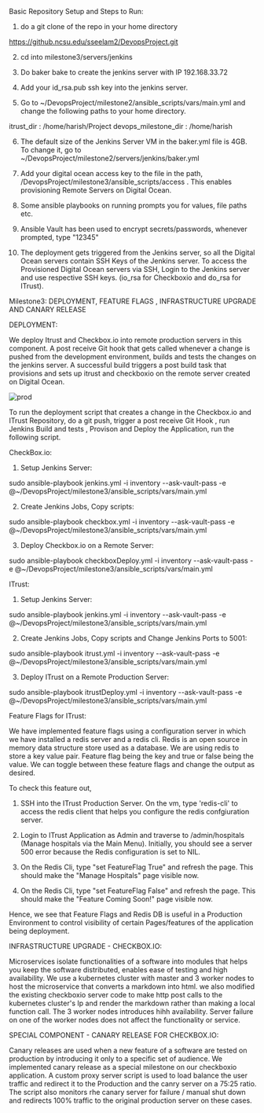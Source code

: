 
Basic Repository Setup and Steps to Run:

1. do a git clone of the repo in your home directory

https://github.ncsu.edu/sseelam2/DevopsProject.git

2. cd into milestone3/servers/jenkins

3. Do baker bake to create the jenkins server with IP 192.168.33.72

4. Add your id_rsa.pub ssh key into the jenkins server. 

5. Go to ~/DevopsProject/milestone2/ansible_scripts/vars/main.yml and change the following paths to your home directory.

  itrust_dir : /home/harish/Project
  devops_milestone_dir : /home/harish
  
6. The default size of the Jenkins Server VM in the baker.yml file is 4GB. To change it, go to
   ~/DevopsProject/milestone2/servers/jenkins/baker.yml
   
7. Add your digital ocean access key to the file in the path, /DevopsProject/milestone3/ansible_scripts/access . This enables
provisioning Remote Servers on Digital Ocean.

8. Some ansible playbooks on running prompts you for values, file paths etc.

9. Ansible Vault has been used to encrypt secrets/passwords, whenever prompted, type "12345"

10. The deployment gets triggered from the Jenkins server, so all the Digital Ocean servers contain SSH Keys of the Jenkins
server. To access the Provisioned Digital Ocean servers via SSH, Login to the Jenkins server and use respective SSH keys.
(io_rsa for Checkboxio and do_rsa for ITrust).

Milestone3: DEPLOYMENT, FEATURE FLAGS , INFRASTRUCTURE UPGRADE AND CANARY RELEASE

DEPLOYMENT: 

We deploy Itrust and Checkbox.io into remote production servers in this component. A post receive Git hook that gets called whenever a change is pushed from the development environment, builds and tests the changes on the jenkins server. A successful build triggers a post build task that provisions and sets up itrust and checkboxio on the remote server created on Digital Ocean.

![prod](https://media.github.ncsu.edu/user/8418/files/cc828f80-6a05-11e9-9401-1a3083433096)



To run the deployment script that creates a change in the Checkbox.io and ITrust Repository, do a git push, trigger a post receive Git Hook , run Jenkins Build and tests , Provison and Deploy the Application, run the following script. 

CheckBox.io:

1. Setup Jenkins Server:

sudo ansible-playbook jenkins.yml -i inventory --ask-vault-pass -e @~/DevopsProject/milestone3/ansible_scripts/vars/main.yml


2. Create Jenkins Jobs, Copy scripts:

sudo ansible-playbook checkbox.yml -i inventory --ask-vault-pass -e @~/DevopsProject/milestone3/ansible_scripts/vars/main.yml


3. Deploy Checkbox.io on a Remote Server:

sudo ansible-playbook checkboxDeploy.yml -i inventory --ask-vault-pass -e @~/DevopsProject/milestone3/ansible_scripts/vars/main.yml


ITrust:

1. Setup Jenkins Server:

sudo ansible-playbook jenkins.yml -i inventory --ask-vault-pass -e @~/DevopsProject/milestone3/ansible_scripts/vars/main.yml


2. Create Jenkins Jobs, Copy scripts and Change Jenkins Ports to 5001:

sudo ansible-playbook itrust.yml -i inventory --ask-vault-pass -e @~/DevopsProject/milestone3/ansible_scripts/vars/main.yml


3. Deploy ITrust on a Remote Production Server:


sudo ansible-playbook itrustDeploy.yml -i inventory --ask-vault-pass -e @~/DevopsProject/milestone3/ansible_scripts/vars/main.yml


Feature Flags for ITrust:

We have implemented feature flags using a configuration server in which we have installed a redis server and a redis cli. Redis is an open source in memory data structure store used as a database. We are using redis to store a key value pair. Feature flag being the key and true or false being the value. We can toggle between these feature flags and change the output as desired.

To check this feature out, 

1. SSH into the ITrust Production Server. On the vm, type 'redis-cli' to access the redis client that helps you configure the
redis confgiuration server. 

2. Login to ITrust Application as Admin and traverse to /admin/hospitals (Manage hospitals via the Main Menu). Initially, 
you should see a server 500 error because the Redis configuration is set to NIL. 

3. On the Redis Cli, type "set FeatureFlag True" and refresh the page. This should make the "Manage Hospitals" page visible now.

4. On the Redis Cli, type "set FeatureFlag False" and refresh the page. This should make the "Feature Coming Soon!" page visible now.

Hence, we see that Feature Flags and Redis DB is useful in a Production Environment to control visibility of certain Pages/features of the application being deployment. 

INFRASTRUCTURE UPGRADE - CHECKBOX.IO:

Microservices isolate functionalities of a software  into modules that helps you keep the software distributed, enables ease of testing and high availability. We use a kubernetes cluster with master and 3 worker nodes to host the microservice that converts a markdown into html.
we also modified the existing checkboxio server code to make http post calls to the kubernetes cluster's Ip and  render the markdown rather than making a local function call. The 3 worker nodes introduces hihh availability. Server failure on one of the worker nodes does not affect the functionality or service.

SPECIAL COMPONENT - CANARY RELEASE FOR CHECKBOX.IO:

Canary releases are used when a new feature of a software are tested on production by introducing it only to a specific set of audience. We implemented canary release as a special milestone on our checkboxio application. A custom proxy server script is used to load balance the user traffic and redirect it to the Production and the canry server on a 75:25 ratio. The script also monitors rhe canary server for failure / manual shut down and redirects 100% traffic to the original production server on these cases.







